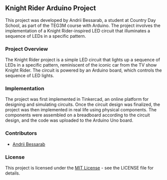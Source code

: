 ## Knight Rider Arduino Project
[](https://i.ibb.co/VSnZGSP/knight-rider-tinkercad.png)
This project was developed by Andrii Bessarab, a student at Country Day School, as part of the TEG3M course with Arduino. The project involves the implementation of a Knight Rider-inspired LED circuit that illuminates a sequence of LEDs in a specific pattern.

### Project Overview
The Knight Rider project is a simple LED circuit that lights up a sequence of LEDs in a specific pattern, reminiscent of the iconic car from the TV show Knight Rider. The circuit is powered by an Arduino board, which controls the sequence of LED lights.

### Implementation
The project was first implemented in Tinkercad, an online platform for designing and simulating circuits. Once the circuit design was finalized, the project was then implemented in real life using physical components. The components were assembled on a breadboard according to the circuit design, and the code was uploaded to the Arduino Uno board.

### Contributors
- [Andrii Bessarab](https://github.com/andriibessarab)

### License
This project is licensed under the [MIT License](https://github.com/andriibessarab/arduino-knight-rider/blob/main/LICENSE.md) - see the LICENSE file for details.
